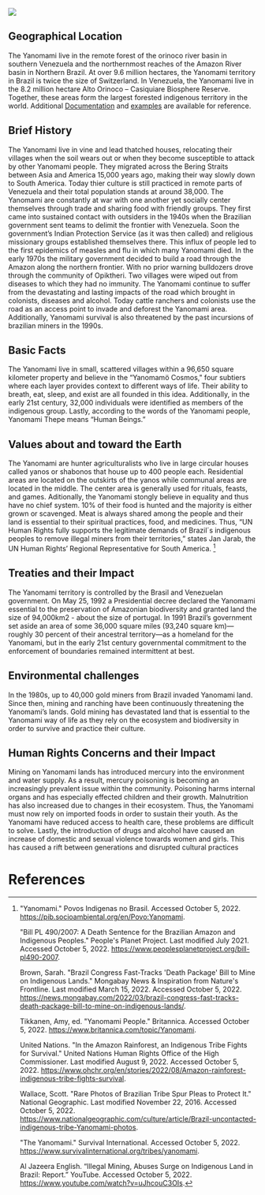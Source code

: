 <a href="https://juncture-digital.org"><img src="https://juncture-digital.org/images/ve-button.png"></a>

<param ve-config 
       title="The Yanomami"
       author="Abby, Naisola and Sneha"
       banner="https://assets.survivalinternational.org/pictures/299/yanomami-maloca_article_column@2x.jpg" 
       layout="vertical">

<!-- Entities discussed throughout the essay are typically defined before the essay text and
     are thus available in all text.  Entity identifiers (QIDs) can be found in either
     Wikipedia or Wikidata (https://www.wikidata.org)> -->
<param ve-entity eid="Q185372"> <!-- Girl with a Pearl Earring painting -->
<param ve-entity eid="Q41264"> <!-- Johannes Vermeer -->
<param ve-entity eid="Q221092"> <!-- Mauritshuis -->
<param ve-entity eid="Q36600"> <!-- The Hague -->

## Geographical Location

The Yanomami live in the remote forest of the orinoco river basin in southern Venezuela and the northernmost reaches of the Amazon River basin in Northern Brazil. At over 9.6 million hectares, the Yanomami territory in Brazil is twice the size of Switzerland. In Venezuela, the Yanomami live in the 8.2 million hectare Alto Orinoco – Casiquiare Biosphere Reserve. Together, these areas form the largest forested indigenous territory in the world. Additional [Documentation](https://github.com/JSTOR-Labs/juncture/wiki) and [examples](https://jstor-labs.github.io/juncture-examples) are available for reference.
<param ve-entity center="1.918617,-62.998092">
<param ve-map center="1.918617,-62.998092" zoom="11" prefer-geojson>

## Brief History

The Yanomami live in vine and lead thatched houses, relocating their villages when the soil wears out or when they become susceptible to attack by other Yanomami people. They migrated across the Bering Straits between Asia and America 15,000 years ago, making their way slowly down to South America. Today thier culture is still practiced in remote parts of Venezuela and their total population stands at around 38,000. The Yanomami are constantly at war with one another yet socially center themselves through trade and sharing food with friendly groups. They first came into sustained contact with outsiders in the 1940s when the Brazilian government sent teams to delimit the frontier with Venezuela. Soon the government’s Indian Protection Service (as it was then called) and religious missionary groups established themselves there. This influx of people led to the first epidemics of measles and flu in which many Yanomami died. In the early 1970s the military government decided to build a road through the Amazon along the northern frontier. With no prior warning bulldozers drove through the community of Opiktheri. Two villages were wiped out from diseases to which they had no immunity. The Yanomami continue to suffer from the devastating and lasting impacts of the road which brought in colonists, diseases and alcohol. Today cattle ranchers and colonists use the road as an access point to invade and deforest the Yanomami area. Additionally, Yanomami survival is also threatened by the past incursions of brazilian miners in the 1990s.

## Basic Facts

The Yanomami live in small, scattered villages within a 96,650 square kilometer property and believe in the “Yanomamö Cosmos," four subtiers where each layer provides context to different ways of life. Their ability to breath, eat, sleep, and exist are all founded in this idea. Additionally, in the early 21st century, 32,000 individuals were identified as members of the indigenous group. Lastly, according to the words of the Yanomami people, Yanomami Thepe means “Human Beings.”

## Values about and toward the Earth 

The Yanomami are hunter agriculturalists who live in large circular houses called yanos or shabonos that house up to 400 people each. Residential areas are located on the outskirts of the yanos while communal areas are located in the middle. The center area is generally used for rituals, feasts, and games. Aditionally, the Yanomami stongly believe in equality and thus have no chief system. 10% of their food is hunted and the majority is either grown or scavenged. Meat is always shared among the people and their land is essential to their spiritual practices, food, and medicines. Thus, “UN Human Rights fully supports the legitimate demands of Brazil´s indigenous peoples to remove illegal miners from their territories,” states Jan Jarab, the UN Human Rights’ Regional Representative for South America. [^1]
<param ve-image 
       label="Girl with a Pearl Earring" 
       description="painting by Johannes Vermeer" 
       license="public domain" 
       url="https://assets.survivalinternational.org/pictures/299/yanomami-maloca_article_column@2x.jpg">
       
## Treaties and their Impact

The Yanomami territory is controlled by the Brasil and Venezuelan government. On May 25, 1992 a Presidential decree declared the Yanomami essential to the preservation of Amazonian biodiversity and granted land the size of 94,000km2 - about the size of portugal. In 1991 Brazil’s government set aside an area of some 36,000 square miles (93,240 square km)—roughly 30 percent of their ancestral territory—as a homeland for the Yanomami, but in the early 21st century governmental commitment to the enforcement of boundaries remained intermittent at best.

## Environmental challenges

In the 1980s, up to 40,000 gold miners from Brazil invaded Yanomami land. Since then, mining and ranching have been continuously threatening the Yanomami’s lands. Gold mining has devastated land that is essential to the Yanomami way of life as they rely on the ecosystem and biodiversity in order to survive and practice their culture. 

## Human Rights Concerns and their Impact

Mining on Yanomami lands has introduced mercury into the environment and water supply. As a result, mercury poisoning is becoming an increasingly prevalent issue within the community. Poisoning harms internal organs and has especially effected children and their growth. Malnutrition has also increased due to changes in their ecosystem. Thus, the Yanomami must now rely on imported foods in order to sustain their youth. As the Yanomami have 
reduced access to health care, these problems are difficult to solve. Lastly, the introduction of drugs and alcohol have caused an increase of domestic and sexual violence towards women and girls. This has caused a rift between generations and disrupted cultural practices


# References

[^1]: "Yanomami." Povos Indigenas no Brasil. Accessed October 5, 2022.
     https://pib.socioambiental.org/en/Povo:Yanomami.
     
     "Bill PL 490/2007: A Death Sentence for the Brazilian Amazon and Indigenous
     Peoples." People's Planet Project. Last modified July 2021. Accessed
     October 5, 2022. https://www.peoplesplanetproject.org/bill-pl490-2007.
     
     Brown, Sarah. "Brazil Congress Fast-Tracks 'Death Package' Bill to Mine on
     Indigenous Lands." Mongabay News & Inspiration from Nature's Frontline.
     Last modified March 15, 2022. Accessed October 5, 2022.
     https://news.mongabay.com/2022/03/brazil-congress-fast-tracks-death-package-bill-to-mine-on-indigenous-lands/.
     
     Tikkanen, Amy, ed. "Yanomami People." Britannica. Accessed October 5, 2022.
     https://www.britannica.com/topic/Yanomami.
     
     United Nations. "In the Amazon Rainforest, an Indigenous Tribe Fights for
     Survival." United Nations Human Rights Office of the High Commissioner.
     Last modified August 9, 2022. Accessed October 5, 2022.
     https://www.ohchr.org/en/stories/2022/08/Amazon-rainforest-indigenous-tribe-fights-survival.
     
     Wallace, Scott. "Rare Photos of Brazilian Tribe Spur Pleas to Protect It."
     National Geographic. Last modified November 22, 2016. Accessed October 5,
     2022. https://www.nationalgeographic.com/culture/article/Brazil-uncontacted-indigenous-tribe-Yanomami-photos.
     
     "The Yanomami." Survival International. Accessed October 5, 2022.
     https://www.survivalinternational.org/tribes/yanomami.
     
     Al Jazeera English. “Illegal Mining, Abuses Surge on Indigenous Land in Brazil: Report.” YouTube.
     Accessed October 5, 2022. https://www.youtube.com/watch?v=uJhcouC3OIs.
